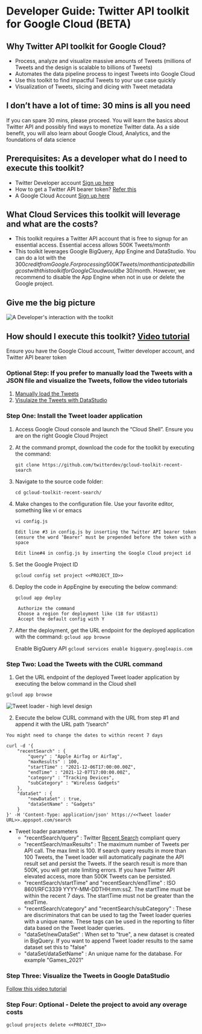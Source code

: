 # Developer Guide: Twitter API toolkit for Google Cloud (BETA)

## Why Twitter API toolkit for Google Cloud?

- Process, analyze and visualize massive amounts of Tweets (millions of Tweets and the design is scalable to billions of Tweets)
- Automates the data pipeline process to ingest Tweets into Google Cloud
- Use this toolkit to find impactful Tweets to your use case quickly 
- Visualization of Tweets, slicing and dicing with Tweet metadata


## I don’t have a lot of time: 30 mins is all you need

If you can spare 30 mins, please proceed. You will learn the basics about Twitter API and possibly find ways to monetize Twitter data. As a side benefit, you will also learn about Google Cloud, Analytics, and the foundations of data science

## Prerequisites: As a developer what do I need to execute this toolkit?

* Twitter Developer account [Sign up here](https://developer.twitter.com/en/apply-for-access)
* How to get a Twitter API bearer token? [Refer this](https://developer.twitter.com/en/docs/authentication/oauth-2-0/bearer-tokens)
* A Google Cloud Account [Sign up here](https://www.google.com/aclk?sa=l&ai=DChcSEwjq8LzG8c_0AhUXE9QBHUQBC9QYABADGgJvYQ&sig=AOD64_2epUp76ekL53Vngr8B5cAjNAIaCQ&nis=1&ved=2ahUKEwjAubPG8c_0AhX5mGoFHdnPBMcQqyQoAHoECAMQBw&adurl=)

## What Cloud Services this toolkit will leverage and what are the costs?

- This toolkit requires a Twitter API account that is free to signup for an essential access. Essential access allows 500K Tweets/month
- This toolkit leverages Google BigQuery, App Engine and DataStudio. You can do a lot with the $300 credit from Google. For processing 500K Tweets/month anticipated billing cost with this toolkit for Google Cloud would be ~$30/month. However, we recommend to disable the App Engine when not in use or delete the Google project. 

## Give me the big picture

![A Developer's interaction with the toolkit](https://github.com/twitterdev/gcloud-toolkit-recent-search/blob/main/resources/architecture.jpg)

## How should I execute this toolkit? [Video tutorial](https://drive.google.com/file/d/1rLpN_vLXe9csrRSKjIV_LtcKcNuYfPtG/view?usp=sharing)

Ensure you have the Google Cloud account, Twitter developer account, and Twitter API bearer token

### Optional Step: If you prefer to manually load the Tweets with a JSON file and visualize the Tweets, follow the video tutorials
1. [Manually load the Tweets](http://google.com)
2. [Visulaize the Tweets with DataStudio](https://drive.google.com/file/d/1FLVBzGESgPvcE00uY9CGFRxuw5o4XAgN/view?usp=sharing)

### Step One: Install the Tweet loader application

1. Access Google Cloud console and launch the “Cloud Shell”. Ensure you are on the right Google Cloud Project
2. At the command prompt, download the code for the toolkit by executing the command: 

	`git clone https://github.com/twitterdev/gcloud-toolkit-recent-search`
3. Navigate to the source code folder:

	`cd gcloud-toolkit-recent-search/`
4. Make changes to the configuration file. Use your favorite editor, something like vi or emacs

	`vi config.js` 
    
	```Edit line #3 in config.js by inserting the Twitter API bearer token (ensure the word ‘Bearer’ must be prepended before the token with a space```
    
	```Edit line#4 in config.js by inserting the Google Cloud project id```

5. Set the Google Project ID

	`gcloud config set project <<PROJECT_ID>>`
    
6. Deploy the code in AppEngine by executing the below command:

	`gcloud app deploy`
    
        Authorize the command
        Choose a region for deployment like (18 for USEast1)
        Accept the default config with Y
        
7. After the deployment, get the URL endpoint for the deployed application with the command:
    `gcloud app browse`
    
    Enable BigQuery API
    `gcloud services enable bigquery.googleapis.com`

### Step Two: Load the Tweets with the CURL command

1. Get the URL endpoint of the deployed Tweet loader application by executing the below command in the Cloud shell

`gcloud app browse`

![Tweet loader - high level design](https://github.com/twitterdev/gcloud-toolkit-recent-search/blob/main/resources/tweet-loader-design.jpg)

2. Execute the below CURL command with the URL from step #1 and append it with the URL path “/search”

```You might need to change the dates to within recent 7 days```

```
curl -d '{
    "recentSearch" : {
        "query" : "Apple AirTag or AirTag",
        "maxResults" : 100,
        "startTime" : "2021-12-06T17:00:00.00Z",
        "endTime" : "2021-12-07T17:00:00.00Z",
        "category" : "Tracking Devices",
        "subCategory" : "Wireless Gadgets"
    },
    "dataSet" : {
        "newDataSet" : true,
        "dataSetName" : "Gadgets"    
    }
}' -H 'Content-Type: application/json' https://<<Tweet loader URL>>.appspot.com/search
```

* Tweet loader parameters
	- "recentSearch/query" : Twitter [Recent Search](https://developer.twitter.com/en/docs/twitter-api/tweets/search/introduction) compliant query
	- "recentSearch/maxResults" : The maximum number of Tweets per API call. The max limit is 100. If search query results in more than 100 Tweets, the Tweet loader will automatically paginate the API result set and persist the Tweets. If the search result is more than 500K, you will get rate limiting errors. If you have Twitter API elevated access, more than 500K Tweets can be persisted.
	- "recentSearch/startTime" and "recentSearch/endTime" : ISO 8601/RFC3339 YYYY-MM-DDTHH:mm:ssZ. The startTime must be within the recent 7 days. The startTime must not be greater than the endTime.
	-  "recentSearch/category" and "recentSearch/subCategory" : These are discriminators that can be used to tag the Tweet loader queries with a unique name. These tags can be used in the reporting to filter data based on the Tweet loader queries.
	-  "dataSet/newDataSet" : When set to "true", a new dataset is created in BigQuery. If you want to append Tweet loader results to the same dataset set this to "false"
	-  "dataSet/dataSetName" : An unique name for the database. For example "Games_2021"

### Step Three: Visualize the Tweets in Google DataStudio

[Follow this video tutorial](https://drive.google.com/file/d/1FLVBzGESgPvcE00uY9CGFRxuw5o4XAgN/view?usp=sharing)

### Step Four: Optional - Delete the project to avoid any overage costs
`gcloud projects delete <<PROJECT_ID>>`
